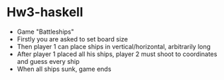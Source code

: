 # Hw3-haskell
* Game "Battleships"
* Firstly you are asked to set board size
* Then player 1 can place ships in vertical/horizontal, arbitrarily long
* After player 1 placed all his ships, player 2 must shoot to coordinates and guess every ship
* When all ships sunk, game ends
